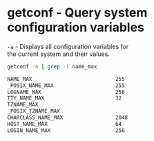 # getconf - Query system configuration variables

`-a` - Displays all configuration variables for  
the current system and their values.  

```sh
getconf -a | grep -i name_max

NAME_MAX                           255
_POSIX_NAME_MAX                    255
LOGNAME_MAX                        256
TTY_NAME_MAX                       32
TZNAME_MAX
_POSIX_TZNAME_MAX
CHARCLASS_NAME_MAX                 2048
HOST_NAME_MAX                      64
LOGIN_NAME_MAX                     256
```
